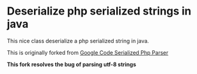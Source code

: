 # Deserialize php serialized strings in java

This nice class deserialize a php serialized string in java.

This is originally forked from [Google Code Serialized Php Parser](http://code.google.com/p/serialized-php-parser/)

**This fork resolves the bug of parsing utf-8 strings**
